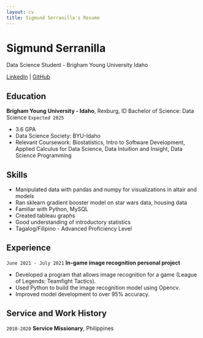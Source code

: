 ```yaml
---
layout: cv
title: Sigmund Serranilla's Resume
---
```

# Sigmund Serranilla
Data Science Student - Brigham Young University Idaho

<div id="webaddress">
<a href="https://www.linkedin.com/in/sigmund-serranilla-5756051a5/">LinkedIn</a>
| <a href="https://github.com/Sigmund1s">GitHub</a>
</div>


## Education

**Brigham Young University - Idaho**, Rexburg, ID
Bachelor of Science: Data Science `Expected 2025`
- 3.6 GPA
- Data Science Society: BYU-Idaho
- Relevant Coursework: Biostatistics, Intro to Software Development, Applied Calculus for Data Science, Data Intuition and Insight, Data Science Programming


## Skills
- Manipulated data with pandas and numpy for visualizations in altair and models
- Ran sklearn gradient booster model on star wars data, housing data
- Familiar with Python, MySQL
- Created tableau graphs
- Good understanding of introductory statistics
- Tagalog/Filipino - Advanced Proficiency Level

## Experience

`June 2021 - July 2021`
__In-game image recognition personal project__

- Developed a program that allows image recognition for a game (League of Legends: Teamfight Tactics).
- Used Python to build the image recognition model using Opencv.
- Improved model development to over 95% accuracy. 


## Service and Work History

`2018-2020`
__Service Missionary__, Philippines


